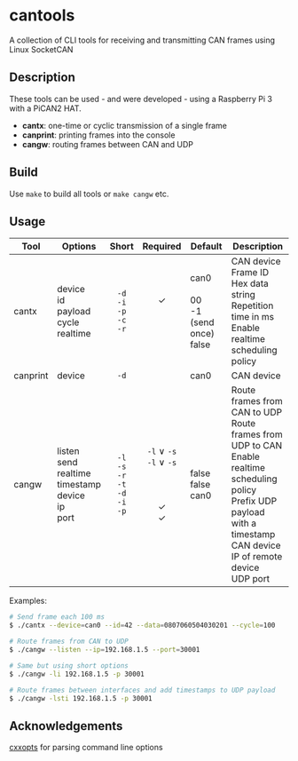 # cantools
A collection of CLI tools for receiving and transmitting CAN frames using Linux SocketCAN

Description
---
These tools can be used - and were developed - using a Raspberry Pi 3 with a PiCAN2 HAT.
* __cantx__: one-time or cyclic transmission of a single frame
* __canprint__: printing frames into the console
* __cangw__: routing frames between CAN and UDP

Build
---
Use `make` to build all tools or `make cangw` etc.

Usage
---
| Tool | Options | Short | Required | Default | Description |
| ---- | ------- | :---: | :------: | ------- | ----------- |
| cantx | device<br>id<br>payload<br>cycle<br>realtime | `-d`<br>`-i`<br>`-p`<br>`-c`<br>`-r` | <br>✓<br><br><br><br> | can0<br><br>00<br>-1 (send once)<br>false | CAN device<br>Frame ID<br>Hex data string<br>Repetition time in ms<br>Enable realtime scheduling policy |
| canprint | device | `-d` | | can0 | CAN device |
| cangw | listen<br>send<br>realtime<br>timestamp<br>device<br>ip<br>port | `-l`<br>`-s`<br>`-r`<br>`-t`<br>`-d`<br>`-i`<br>`-p` | `-l` ∨ `-s`<br>`-l` ∨ `-s`<br><br><br><br>✓<br>✓ | <br><br>false<br>false<br>can0<br><br><br> | Route frames from CAN to UDP<br>Route frames from UDP to CAN<br>Enable realtime scheduling policy<br>Prefix UDP payload with a timestamp<br>CAN device<br>IP of remote device<br>UDP port |



Examples:
```bash
# Send frame each 100 ms
$ ./cantx --device=can0 --id=42 --data=0807060504030201 --cycle=100

# Route frames from CAN to UDP
$ ./cangw --listen --ip=192.168.1.5 --port=30001

# Same but using short options
$ ./cangw -li 192.168.1.5 -p 30001

# Route frames between interfaces and add timestamps to UDP payload
$ ./cangw -lsti 192.168.1.5 -p 30001
```

Acknowledgements
---
[cxxopts](https://github.com/jarro2783/cxxopts) for parsing command line options
